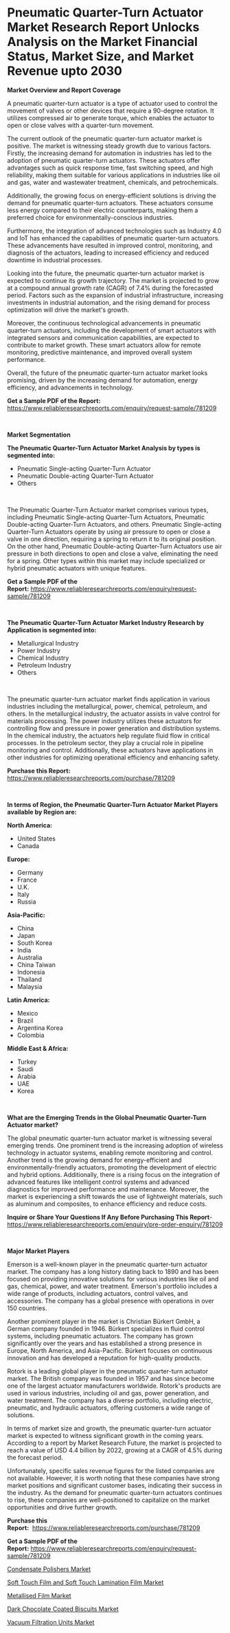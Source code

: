 <p><h1>Pneumatic Quarter-Turn Actuator Market Research Report Unlocks Analysis on the Market Financial Status, Market Size, and Market Revenue upto 2030</h1></p><p><strong>Market Overview and Report Coverage</strong></p>
<p><p>A pneumatic quarter-turn actuator is a type of actuator used to control the movement of valves or other devices that require a 90-degree rotation. It utilizes compressed air to generate torque, which enables the actuator to open or close valves with a quarter-turn movement.</p><p>The current outlook of the pneumatic quarter-turn actuator market is positive. The market is witnessing steady growth due to various factors. Firstly, the increasing demand for automation in industries has led to the adoption of pneumatic quarter-turn actuators. These actuators offer advantages such as quick response time, fast switching speed, and high reliability, making them suitable for various applications in industries like oil and gas, water and wastewater treatment, chemicals, and petrochemicals.</p><p>Additionally, the growing focus on energy-efficient solutions is driving the demand for pneumatic quarter-turn actuators. These actuators consume less energy compared to their electric counterparts, making them a preferred choice for environmentally-conscious industries.</p><p>Furthermore, the integration of advanced technologies such as Industry 4.0 and IoT has enhanced the capabilities of pneumatic quarter-turn actuators. These advancements have resulted in improved control, monitoring, and diagnosis of the actuators, leading to increased efficiency and reduced downtime in industrial processes.</p><p>Looking into the future, the pneumatic quarter-turn actuator market is expected to continue its growth trajectory. The market is projected to grow at a compound annual growth rate (CAGR) of 7.4% during the forecasted period. Factors such as the expansion of industrial infrastructure, increasing investments in industrial automation, and the rising demand for process optimization will drive the market's growth.</p><p>Moreover, the continuous technological advancements in pneumatic quarter-turn actuators, including the development of smart actuators with integrated sensors and communication capabilities, are expected to contribute to market growth. These smart actuators allow for remote monitoring, predictive maintenance, and improved overall system performance.</p><p>Overall, the future of the pneumatic quarter-turn actuator market looks promising, driven by the increasing demand for automation, energy efficiency, and advancements in technology.</p></p>
<p><strong>Get a Sample PDF of the Report:</strong> <a href="https://www.reliableresearchreports.com/enquiry/request-sample/781209">https://www.reliableresearchreports.com/enquiry/request-sample/781209</a></p>
<p>&nbsp;</p>
<p><strong>Market Segmentation</strong></p>
<p><strong>The Pneumatic Quarter-Turn Actuator Market Analysis by types is segmented into:</strong></p>
<p><ul><li>Pneumatic Single-acting Quarter-Turn Actuator</li><li>Pneumatic Double-acting Quarter-Turn Actuator</li><li>Others</li></ul></p>
<p>&nbsp;</p>
<p><p>The Pneumatic Quarter-Turn Actuator market comprises various types, including Pneumatic Single-acting Quarter-Turn Actuators, Pneumatic Double-acting Quarter-Turn Actuators, and others. Pneumatic Single-acting Quarter-Turn Actuators operate by using air pressure to open or close a valve in one direction, requiring a spring to return it to its original position. On the other hand, Pneumatic Double-acting Quarter-Turn Actuators use air pressure in both directions to open and close a valve, eliminating the need for a spring. Other types within this market may include specialized or hybrid pneumatic actuators with unique features.</p></p>
<p><strong>Get a Sample PDF of the Report:</strong>&nbsp;<a href="https://www.reliableresearchreports.com/enquiry/request-sample/781209">https://www.reliableresearchreports.com/enquiry/request-sample/781209</a></p>
<p>&nbsp;</p>
<p><strong>The Pneumatic Quarter-Turn Actuator Market Industry Research by Application is segmented into:</strong></p>
<p><ul><li>Metallurgical Industry</li><li>Power Industry</li><li>Chemical Industry</li><li>Petroleum Industry</li><li>Others</li></ul></p>
<p>&nbsp;</p>
<p><p>The pneumatic quarter-turn actuator market finds application in various industries including the metallurgical, power, chemical, petroleum, and others. In the metallurgical industry, the actuator assists in valve control for materials processing. The power industry utilizes these actuators for controlling flow and pressure in power generation and distribution systems. In the chemical industry, the actuators help regulate fluid flow in critical processes. In the petroleum sector, they play a crucial role in pipeline monitoring and control. Additionally, these actuators have applications in other industries for optimizing operational efficiency and enhancing safety.</p></p>
<p><strong>Purchase this Report:</strong>&nbsp; <a href="https://www.reliableresearchreports.com/purchase/781209">https://www.reliableresearchreports.com/purchase/781209</a></p>
<p>&nbsp;</p>
<p><strong>In terms of Region, the Pneumatic Quarter-Turn Actuator Market Players available by Region are:</strong></p>
<p>
    <p> <strong> North America: </strong>
        <ul>
            <li>United States</li>
            <li>Canada</li>
        </ul>
        </p> 
    <p> <strong> Europe: </strong>
        <ul>
            <li>Germany</li>
            <li>France</li>
            <li>U.K.</li>
            <li>Italy</li>
            <li>Russia</li>
        </ul>
        </p> 
    <p> <strong> Asia-Pacific: </strong>
        <ul>
            <li>China</li>
            <li>Japan</li>
            <li>South Korea</li>
            <li>India</li>
            <li>Australia</li>
            <li>China Taiwan</li>
            <li>Indonesia</li>
            <li>Thailand</li>
            <li>Malaysia</li>
        </ul>
        </p> 
    <p> <strong> Latin America: </strong>
        <ul>
            <li>Mexico</li>
            <li>Brazil</li>
            <li>Argentina Korea</li>
            <li>Colombia</li>
        </ul>
        </p> 
    <p> <strong> Middle East & Africa: </strong>
        <ul>
            <li>Turkey</li>
            <li>Saudi</li>
            <li>Arabia</li>
            <li>UAE</li>
            <li>Korea</li>
        </ul>
    </p>
    </p>
<p>&nbsp;</p>
<p><strong>What are the Emerging Trends in the Global Pneumatic Quarter-Turn Actuator market?</strong></p>
<p><p>The global pneumatic quarter-turn actuator market is witnessing several emerging trends. One prominent trend is the increasing adoption of wireless technology in actuator systems, enabling remote monitoring and control. Another trend is the growing demand for energy-efficient and environmentally-friendly actuators, promoting the development of electric and hybrid options. Additionally, there is a rising focus on the integration of advanced features like intelligent control systems and advanced diagnostics for improved performance and maintenance. Moreover, the market is experiencing a shift towards the use of lightweight materials, such as aluminum and composites, to enhance efficiency and reduce costs.</p></p>
<p><strong>Inquire or Share Your Questions If Any Before Purchasing This Report</strong>- <a href="https://www.reliableresearchreports.com/enquiry/pre-order-enquiry/781209">https://www.reliableresearchreports.com/enquiry/pre-order-enquiry/781209</a></p>
<p>&nbsp;</p>
<p><strong>Major Market Players</strong></p>
<p><p>Emerson is a well-known player in the pneumatic quarter-turn actuator market. The company has a long history dating back to 1890 and has been focused on providing innovative solutions for various industries like oil and gas, chemical, power, and water treatment. Emerson's portfolio includes a wide range of products, including actuators, control valves, and accessories. The company has a global presence with operations in over 150 countries.</p><p>Another prominent player in the market is Christian Bürkert GmbH, a German company founded in 1946. Bürkert specializes in fluid control systems, including pneumatic actuators. The company has grown significantly over the years and has established a strong presence in Europe, North America, and Asia-Pacific. Bürkert focuses on continuous innovation and has developed a reputation for high-quality products.</p><p>Rotork is a leading global player in the pneumatic quarter-turn actuator market. The British company was founded in 1957 and has since become one of the largest actuator manufacturers worldwide. Rotork's products are used in various industries, including oil and gas, power generation, and water treatment. The company has a diverse portfolio, including electric, pneumatic, and hydraulic actuators, offering customers a wide range of solutions.</p><p>In terms of market size and growth, the pneumatic quarter-turn actuator market is expected to witness significant growth in the coming years. According to a report by Market Research Future, the market is projected to reach a value of USD 4.4 billion by 2022, growing at a CAGR of 4.5% during the forecast period.</p><p>Unfortunately, specific sales revenue figures for the listed companies are not available. However, it is worth noting that these companies have strong market positions and significant customer bases, indicating their success in the industry. As the demand for pneumatic quarter-turn actuators continues to rise, these companies are well-positioned to capitalize on the market opportunities and drive further growth.</p></p>
<p><strong>Purchase this Report:</strong>&nbsp;&nbsp;<a href="https://www.reliableresearchreports.com/purchase/781209">https://www.reliableresearchreports.com/purchase/781209</a></p>
<p></p>
<p><strong>Get a Sample PDF of the Report:</strong>&nbsp;<a href="https://www.reliableresearchreports.com/enquiry/request-sample/781209">https://www.reliableresearchreports.com/enquiry/request-sample/781209</a></p>
<p><p><a href="https://github.com/gaydyna/Market-Research-Report-List-1/blob/main/condensate-polishers-market.md">Condensate Polishers Market</a></p><p><a href="https://www.linkedin.com/pulse/soft-touch-film-lamination-market-size-growth-forecast-from/">Soft Touch Film and Soft Touch Lamination Film Market</a></p><p><a href="https://www.linkedin.com/pulse/metallised-film-market-size-share-global-analysis-report/">Metallised Film Market</a></p><p><a href="https://medium.com/@klebogdani/dark-chocolate-coated-biscuits-market-focuses-on-market-share-size-and-projected-forecast-till-575adb3fa24f">Dark Chocolate Coated Biscuits Market</a></p><p><a href="https://github.com/amonskiyk/Market-Research-Report-List-1/blob/main/vacuum-filtration-units-market.md">Vacuum Filtration Units Market</a></p></p>